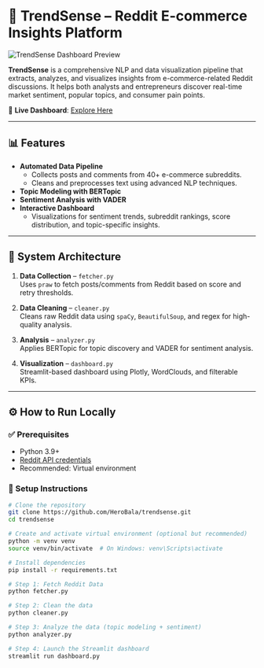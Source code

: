 # 🧠 TrendSense – Reddit E-commerce Insights Platform

![TrendSense Dashboard Preview](https://via.placeholder.com/1000x400.png?text=Dashboard+Preview)

**TrendSense** is a comprehensive NLP and data visualization pipeline that extracts, analyzes, and visualizes insights from e-commerce-related Reddit discussions. It helps both analysts and entrepreneurs discover real-time market sentiment, popular topics, and consumer pain points.

🚀 **Live Dashboard**: [Explore Here](trendsense-acednyffu2kwqkqmutfbc4/streamlit.app)

---

## 📊 Features

- **Automated Data Pipeline**
  - Collects posts and comments from 40+ e-commerce subreddits.
  - Cleans and preprocesses text using advanced NLP techniques.
- **Topic Modeling with BERTopic**
- **Sentiment Analysis with VADER**
- **Interactive Dashboard**
  - Visualizations for sentiment trends, subreddit rankings, score distribution, and topic-specific insights.

---

## 🧱 System Architecture

1. **Data Collection** – `fetcher.py`  
   Uses `praw` to fetch posts/comments from Reddit based on score and retry thresholds.

2. **Data Cleaning** – `cleaner.py`  
   Cleans raw Reddit data using `spaCy`, `BeautifulSoup`, and regex for high-quality analysis.

3. **Analysis** – `analyzer.py`  
   Applies BERTopic for topic discovery and VADER for sentiment analysis.

4. **Visualization** – `dashboard.py`  
   Streamlit-based dashboard using Plotly, WordClouds, and filterable KPIs.

---

## ⚙️ How to Run Locally

### ✅ Prerequisites

- Python 3.9+
- [Reddit API credentials](https://www.reddit.com/prefs/apps)
- Recommended: Virtual environment

### 🔧 Setup Instructions

```bash
# Clone the repository
git clone https://github.com/HeroBala/trendsense.git
cd trendsense

# Create and activate virtual environment (optional but recommended)
python -m venv venv
source venv/bin/activate  # On Windows: venv\Scripts\activate

# Install dependencies
pip install -r requirements.txt

# Step 1: Fetch Reddit Data
python fetcher.py

# Step 2: Clean the data
python cleaner.py

# Step 3: Analyze the data (topic modeling + sentiment)
python analyzer.py

# Step 4: Launch the Streamlit dashboard
streamlit run dashboard.py
                                                                      
